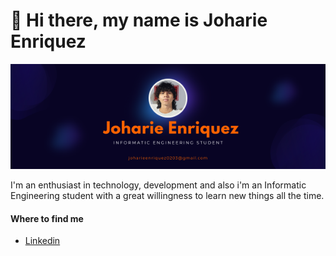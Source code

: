 # 👋 Hi there, my name is Joharie Enriquez

<!--
**mrRobjoe/mrRobjoe** is a ✨ _special_ ✨ repository because its `README.md` (this file) appears on your GitHub profile. -->

<div style="text-align: center;">
  <img src="https://github.com/mrRobjoe/mrRobjoe/blob/main/JoharieEnriquez.png?raw=true" alt="myBanner">
</div>

<!--![Banner](https://github.com/mrRobjoe/mrRobjoe/blob/main/JoharieEnriquez.png?raw=true)-->

I'm an enthusiast in technology, development and also i'm an Informatic Engineering student with a great willingness to learn new things all the time.

#### Where to find me

- [Linkedin](https://www.linkedin.com/in/joharie-enr%C3%ADquez/)

